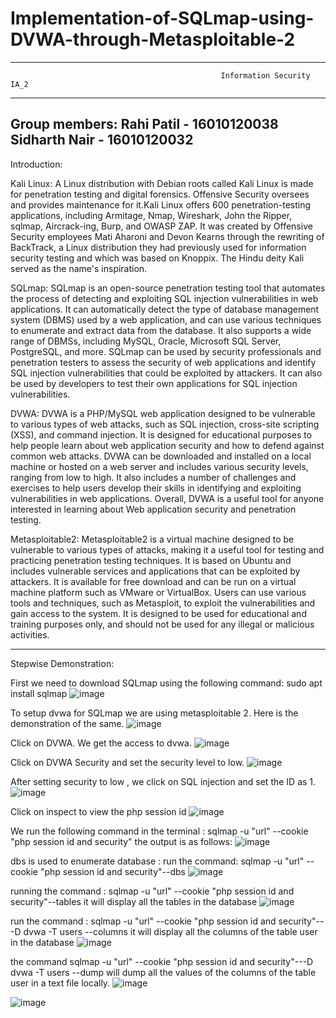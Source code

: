 #                                 Implementation-of-SQLmap-using-DVWA-through-Metasploitable-2
-------------------------------------------------------------------------------------------------------------------------------------------------------------------------
                                                   Information Security IA_2
-------------------------------------------------------------------------------------------------------------------------------------------------------------------------
Group members: Rahi Patil - 16010120038 Sidharth Nair - 16010120032
-------------------------------------------------------------------------------------------------------------------------------------------------------------------------
Introduction:

Kali Linux: A Linux distribution with Debian roots called Kali Linux is made for penetration testing and digital forensics. Offensive Security oversees and provides maintenance for it.Kali Linux offers 600 penetration-testing applications, including Armitage, Nmap, Wireshark, John the Ripper, sqlmap, Aircrack-ing, Burp, and OWASP ZAP. It was created by Offensive Security employees Mati Aharoni and Devon Kearns through the rewriting of BackTrack, a Linux distribution they had previously used for information security testing and which was based on Knoppix. The Hindu deity Kali served as the name's inspiration.

SQLmap: SQLmap is an open-source penetration testing tool that automates the process of detecting and exploiting SQL injection vulnerabilities in web applications. It can automatically detect the type of database management system (DBMS) used by a web application, and can use various techniques to enumerate and extract data from the database. It also supports a wide range of DBMSs, including MySQL, Oracle, Microsoft SQL Server, PostgreSQL, and more. SQLmap can be used by security professionals and penetration testers to assess the security of web applications and identify SQL injection vulnerabilities that could be exploited by attackers. It can also be used by developers to test their own applications for SQL injection vulnerabilities.

DVWA: DVWA is a PHP/MySQL web application designed to be vulnerable to various types of web attacks, such as SQL injection, cross-site scripting (XSS), and command injection. It is designed for educational purposes to help people learn about web application security and how to defend against common web attacks. DVWA can be downloaded and installed on a local machine or hosted on a web server and includes various security levels, ranging from low to high. It also includes a number of challenges and exercises to help users develop their skills in identifying and exploiting vulnerabilities in web applications. Overall, DVWA is a useful tool for anyone interested in learning about Web application security and penetration testing.

Metasploitable2: Metasploitable2 is a virtual machine designed to be vulnerable to various types of attacks, making it a useful tool for testing and practicing penetration testing techniques. It is based on Ubuntu and includes vulnerable services and applications that can be exploited by attackers. It is available for free download and can be run on a virtual machine platform such as VMware or VirtualBox. Users can use various tools and techniques, such as Metasploit, to exploit the vulnerabilities and gain access to the system. It is designed to be used for educational and training purposes only, and should not be used for any illegal or malicious activities.

-------------------------------------------------------------------------------------------------------------------------------------------------------------------------

Stepwise Demonstration:

First we need to download SQLmap using the following command: sudo apt install sqlmap
![image](https://user-images.githubusercontent.com/82643868/227793227-301bc794-2bf8-4c7a-925d-640b78160cca.png)

To setup dvwa for SQLmap we are using metasploitable 2. Here is the demonstration of the same.
![image](https://user-images.githubusercontent.com/82643868/227793253-6e2152e1-960c-4b5a-8977-5d932ce286e5.png)

Click on DVWA.
We get the access to dvwa.
![image](https://user-images.githubusercontent.com/82643868/227793302-a2a8d75c-cdbc-435c-9f6d-c47b9522a9b9.png)

Click on DVWA Security and set the security level to low.
![image](https://user-images.githubusercontent.com/82643868/227793395-25c13265-cab9-44c9-9d1d-4acc88ec81c6.png)

After setting security to low , we click on SQL injection and set the ID as 1.
![image](https://user-images.githubusercontent.com/82643868/227793479-5d09a115-956a-4ec4-a829-56d0fd32fc8c.png)

Click on inspect to view the php session id
![image](https://user-images.githubusercontent.com/82643868/227793639-f8bd430e-b2cd-4ac8-9b65-1096a4b142e5.png)

We run the following command in the terminal : sqlmap -u "url" --cookie "php session id and security"
the output is as follows:
![image](https://user-images.githubusercontent.com/82643868/227793856-aa2929b6-f708-4e83-8275-10d267b308eb.png)

dbs is used to enumerate database :
run the command: sqlmap -u "url" --cookie "php session id and security"--dbs
![image](https://user-images.githubusercontent.com/82643868/227793984-5b9c4895-b21b-4fa7-9df1-cd9cc89b00d0.png)

running the command : sqlmap -u "url" --cookie "php session id and security"--tables
it will display all the tables in the database
![image](https://user-images.githubusercontent.com/82643868/227794041-9f47d302-e033-43b1-afe2-d8f2ffde1f20.png)

run the command : sqlmap -u "url" --cookie "php session id and security"---D dvwa -T users --columns
it will display all the columns of the table user in the database
![image](https://user-images.githubusercontent.com/82643868/227794081-b211e351-c162-49eb-8e1c-e1c29f83b738.png)

the command sqlmap -u "url" --cookie "php session id and security"---D dvwa -T users --dump
will dump all the values of the columns of the table user in a text file locally.
![image](https://user-images.githubusercontent.com/82643868/227794124-27f72fd7-6c6e-44cf-92ed-88404b4b9bb8.png)


![image](https://user-images.githubusercontent.com/82643868/227794168-70222f7c-2615-4be1-bd81-df604b7d1aa8.png)




